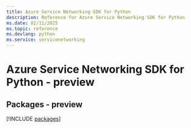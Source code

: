 ```yaml
---
title: Azure Service Networking SDK for Python
description: Reference for Azure Service Networking SDK for Python
ms.date: 02/11/2025
ms.topic: reference
ms.devlang: python
ms.service: servicenetworking
---
```

# Azure Service Networking SDK for Python - preview
## Packages - preview
[!INCLUDE [packages](service-networking-index.md)]